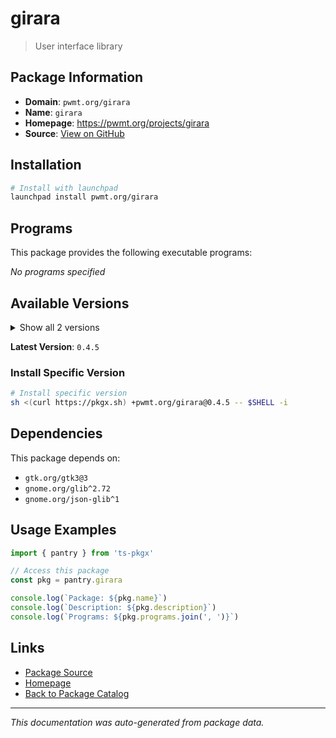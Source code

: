 # girara

> User interface library

## Package Information

- **Domain**: `pwmt.org/girara`
- **Name**: `girara`
- **Homepage**: https://pwmt.org/projects/girara
- **Source**: [View on GitHub](https://github.com/pkgxdev/pantry/tree/main/projects/pwmt.org/girara/package.yml)

## Installation

```bash
# Install with launchpad
launchpad install pwmt.org/girara
```

## Programs

This package provides the following executable programs:

*No programs specified*

## Available Versions

<details>
<summary>Show all 2 versions</summary>

- `0.4.5`, `0.4.4`

</details>

**Latest Version**: `0.4.5`

### Install Specific Version

```bash
# Install specific version
sh <(curl https://pkgx.sh) +pwmt.org/girara@0.4.5 -- $SHELL -i
```

## Dependencies

This package depends on:

- `gtk.org/gtk3@3`
- `gnome.org/glib^2.72`
- `gnome.org/json-glib^1`

## Usage Examples

```typescript
import { pantry } from 'ts-pkgx'

// Access this package
const pkg = pantry.girara

console.log(`Package: ${pkg.name}`)
console.log(`Description: ${pkg.description}`)
console.log(`Programs: ${pkg.programs.join(', ')}`)
```

## Links

- [Package Source](https://github.com/pkgxdev/pantry/tree/main/projects/pwmt.org/girara/package.yml)
- [Homepage](https://pwmt.org/projects/girara)
- [Back to Package Catalog](../../../package-catalog.md)

---

*This documentation was auto-generated from package data.*
